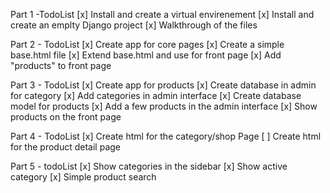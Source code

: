 Part 1 -TodoList
  [x] Install and create a virtual envirenement
  [x] Install and create an emplty Django project
  [x] Walkthrough of the files 

Part 2 - TodoList
  [x] Create app for core pages
  [x] Create a simple base.html file
  [x] Extend base.html and use for front page
  [x] Add "products" to front page

Part 3 - TodoList
  [x] Create app for products
  [x] Create database in admin for category
  [x] Add categories in admin interface
  [x] Create database model for products
  [x] Add a few products in the admin interface
  [x] Show products on the front page

Part 4 - TodoList
  [x] Create html for the category/shop Page
  [ ] Create html for the product detail page

Part 5 - todoList
  [x] Show categories in the sidebar
  [x] Show active category
  [x] Simple product search


